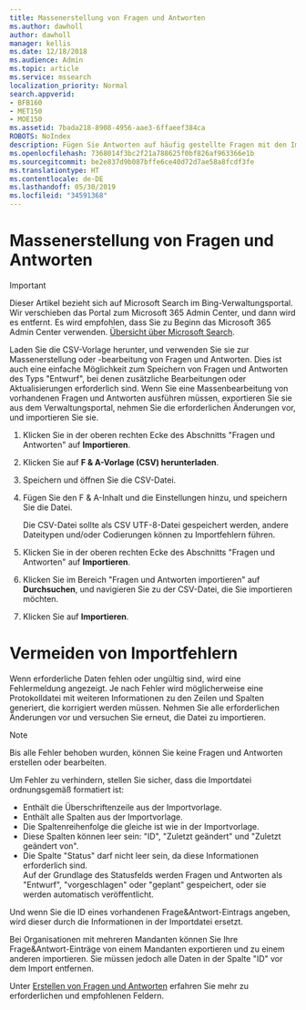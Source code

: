 ```yaml
---
title: Massenerstellung von Fragen und Antworten
ms.author: dawholl
author: dawholl
manager: kellis
ms.date: 12/18/2018
ms.audience: Admin
ms.topic: article
ms.service: mssearch
localization_priority: Normal
search.appverid:
- BFB160
- MET150
- MOE150
ms.assetid: 7bada218-8908-4956-aae3-6ffaeef384ca
ROBOTS: NoIndex
description: Fügen Sie Antworten auf häufig gestellte Fragen mit den Importtools im Microsoft Search-Verwaltungsportal schnell hinzu.
ms.openlocfilehash: 7368014f3bc2f21a788625f0bf826af963366e1b
ms.sourcegitcommit: be2e837d9b087bffe6ce40d72d7ae58a8fcdf3fe
ms.translationtype: HT
ms.contentlocale: de-DE
ms.lasthandoff: 05/30/2019
ms.locfileid: "34591368"
---
```

# <a name="bulk-create-qas"></a>Massenerstellung von Fragen und Antworten

> [!IMPORTANT]
> Dieser Artikel bezieht sich auf Microsoft Search im Bing-Verwaltungsportal. Wir verschieben das Portal zum Microsoft 365 Admin Center, und dann wird es entfernt. Es wird empfohlen, dass Sie zu Beginn das Microsoft 365 Admin Center verwenden. [Übersicht über Microsoft Search](overview-microsoft-search.md).
    
Laden Sie die CSV-Vorlage herunter, und verwenden Sie sie zur Massenerstellung oder -bearbeitung von Fragen und Antworten. Dies ist auch eine einfache Möglichkeit zum Speichern von Fragen und Antworten des Typs "Entwurf", bei denen zusätzliche Bearbeitungen oder Aktualisierungen erforderlich sind. Wenn Sie eine Massenbearbeitung von vorhandenen Fragen und Antworten ausführen müssen, exportieren Sie sie aus dem Verwaltungsportal, nehmen Sie die erforderlichen Änderungen vor, und importieren Sie sie.
  
1. Klicken Sie in der oberen rechten Ecke des Abschnitts "Fragen und Antworten" auf **Importieren**.
    
2. Klicken Sie auf **F & A-Vorlage (CSV) herunterladen**.
    
3. Speichern und öffnen Sie die CSV-Datei.
    
4. Fügen Sie den F & A-Inhalt und die Einstellungen hinzu, und speichern Sie die Datei.

    Die CSV-Datei sollte als CSV UTF-8-Datei gespeichert werden, andere Dateitypen und/oder Codierungen können zu Importfehlern führen.
    
5. Klicken Sie in der oberen rechten Ecke des Abschnitts "Fragen und Antworten" auf **Importieren**.
    
6. Klicken Sie im Bereich "Fragen und Antworten importieren" auf **Durchsuchen**, und navigieren Sie zu der CSV-Datei, die Sie importieren möchten. 
    
7. Klicken Sie auf **Importieren**.

# <a name="prevent-import-errors"></a>Vermeiden von Importfehlern      
Wenn erforderliche Daten fehlen oder ungültig sind, wird eine Fehlermeldung angezeigt. Je nach Fehler wird möglicherweise eine Protokolldatei mit weiteren Informationen zu den Zeilen und Spalten generiert, die korrigiert werden müssen. Nehmen Sie alle erforderlichen Änderungen vor und versuchen Sie erneut, die Datei zu importieren.

> [!NOTE]
> Bis alle Fehler behoben wurden, können Sie keine Fragen und Antworten erstellen oder bearbeiten. 

Um Fehler zu verhindern, stellen Sie sicher, dass die Importdatei ordnungsgemäß formatiert ist:
- Enthält die Überschriftenzeile aus der Importvorlage.
- Enthält alle Spalten aus der Importvorlage.
- Die Spaltenreihenfolge die gleiche ist wie in der Importvorlage.
- Diese Spalten können leer sein: "ID", "Zuletzt geändert" und "Zuletzt geändert von".
- Die Spalte "Status" darf nicht leer sein, da diese Informationen erforderlich sind.  
Auf der Grundlage des Statusfelds werden Fragen und Antworten als "Entwurf", "vorgeschlagen" oder "geplant" gespeichert, oder sie werden automatisch veröffentlicht.

Und wenn Sie die ID eines vorhandenen Frage&Antwort-Eintrags angeben, wird dieser durch die Informationen in der Importdatei ersetzt.

Bei Organisationen mit mehreren Mandanten können Sie Ihre Frage&Antwort-Einträge von einem Mandanten exportieren und zu einem anderen importieren. Sie müssen jedoch alle Daten in der Spalte "ID" vor dem Import entfernen.

Unter [Erstellen von Fragen und Antworten](create-qas.md) erfahren Sie mehr zu erforderlichen und empfohlenen Feldern.

  


